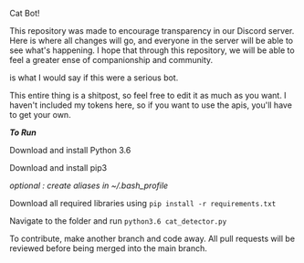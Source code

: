 Cat Bot!

This repository was made to encourage transparency in our Discord server. Here is where all changes will go, and everyone in the server will be able to see what's happening. I hope that through this repository, we will be able to feel a greater ense of companionship and community.

is what I would say if this were a serious bot.

This entire thing is a shitpost, so feel free to edit it as much as you want. I haven't included my tokens here, so if you want to use the apis, you'll have to get your own. 

***To Run***

Download and install Python 3.6

Download and install pip3

_optional : create aliases in ~/.bash_profile_

Download all required libraries using ```pip install -r requirements.txt```

Navigate to the folder and run ```python3.6 cat_detector.py```

To contribute, make another branch and code away. All pull requests will be reviewed before being merged into the main branch.
